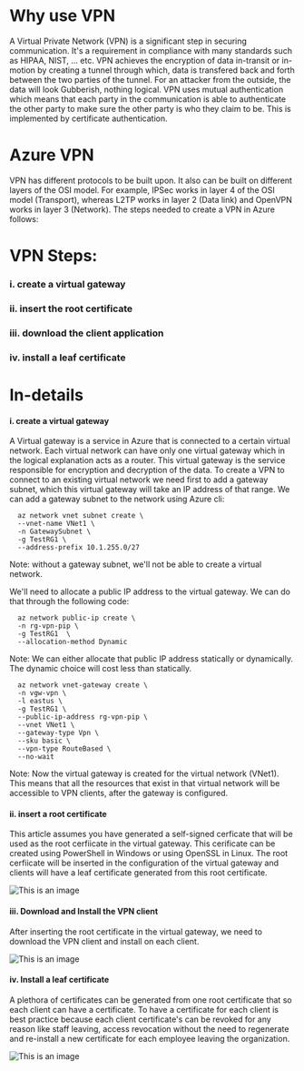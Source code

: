# Why use VPN

 A Virtual Private Network (VPN) is a significant step in securing communication. It's a requirement in compliance with many standards such as HIPAA, NIST, ... etc.
VPN achieves the encryption of data in-transit or in-motion by creating a tunnel through which, data is transfered back and forth between the two parties of the tunnel.
For an attacker from the outside, the data will look Gubberish, nothing logical. VPN uses mutual authentication which means that each party in the communication is able to authenticate the other party to make sure the other party is who they claim to be. This is implemented by certificate authentication.


# Azure VPN
VPN has different protocols to be built upon. It also can be built on different layers of the OSI model. For example, IPSec works in layer 4 of the OSI model (Transport), whereas L2TP works in layer 2 (Data link) and OpenVPN works in layer 3 (Network). The steps needed to create a VPN in Azure follows:

# VPN Steps:

### i. create a virtual gateway 

### ii. insert the root certificate

### iii. download the client application

### iv. install a leaf certificate


# In-details

#### i. create a virtual gateway

A Virtual gateway is a service in Azure that is connected to a certain virtual network. Each virtual network can have only one virtual gateway which in the logical explanation acts as a router. This virtual gateway is the service responsible for encryption and decryption of the data. To create a VPN to connect to an existing virtual network we need first to add a gateway subnet, which this virtual gateway will take an IP address of that range.
We can add a gateway subnet to the network using Azure cli:

      az network vnet subnet create \
      --vnet-name VNet1 \
      -n GatewaySubnet \
      -g TestRG1 \
      --address-prefix 10.1.255.0/27
  
Note: without a gateway subnet, we'll not be able to create a virtual network.


We'll need to allocate a public IP address to the virtual gateway. We can do that through the following code:

      az network public-ip create \
      -n rg-vpn-pip \
      -g TestRG1  \
      --allocation-method Dynamic
 
 Note: We can either allocate that public IP address statically or dynamically. The dynamic choice will cost less than statically.
 
      az network vnet-gateway create \
      -n vgw-vpn \
      -l eastus \
      -g TestRG1 \
      --public-ip-address rg-vpn-pip \
      --vnet VNet1 \
      --gateway-type Vpn \
      --sku basic \
      --vpn-type RouteBased \
      --no-wait
 
 Note: Now the virtual gateway is created for the virtual network (VNet1). This means that all the resources that exist in that virtual network will be accessible to VPN clients, after the gateway is configured.
  

#### ii. insert a root certificate

This article assumes you have generated a self-signed cerficate that will be used as the root cerfiicate in the virtual gateway. This cerificate can be created using PowerShell in Windows or using OpenSSL in Linux. The root cerfiicate will be inserted in the configuration of the virtual gateway and clients will have a leaf certificate generated from this root certificate. 


![This is an image](https://github.com/Hazemwaddah/Azure_Security/blob/main/VPN/VPN%20gateway.PNG)



#### iii. Download and Install the VPN client

After inserting the root certificate in the virtual gateway, we need to download the VPN client and install on each client. 


![This is an image](https://github.com/Hazemwaddah/Azure_Security/blob/main/VPN/VPN-connect.PNG)


#### iv. Install a leaf certificate

A plethora of certificates can be generated from one root certificate that so each client can have a certificate. To have a certificate for each client is best practice because each client certificate's can be revoked for any reason like staff leaving, access revocation without the need to regenerate and re-install a new certificate for each employee leaving the organization.



![This is an image](https://github.com/Hazemwaddah/Azure_Security/blob/main/VPN/VPN%20gateway.PNG)
